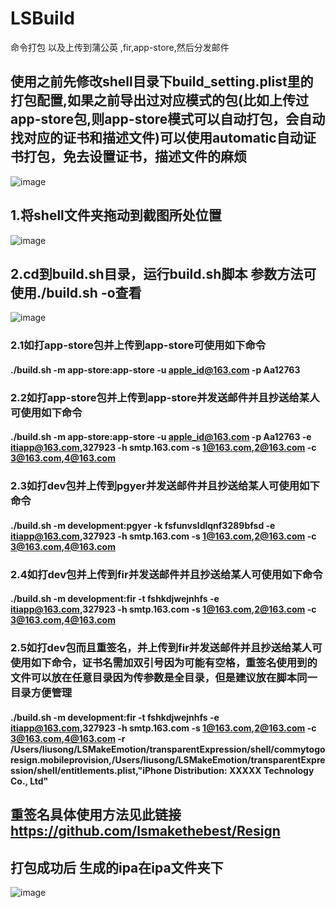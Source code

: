 # LSBuild
命令打包 以及上传到蒲公英 ,fir,app-store,然后分发邮件
## 使用之前先修改shell目录下build_setting.plist里的打包配置,如果之前导出过对应模式的包(比如上传过app-store包,则app-store模式可以自动打包，会自动找对应的证书和描述文件)可以使用automatic自动证书打包，免去设置证书，描述文件的麻烦
![image](https://github.com/lsmakethebest/LSBuild/blob/master/images/4.png)
## 1.将shell文件夹拖动到截图所处位置
![image](https://github.com/lsmakethebest/LSBuild/blob/master/images/1.png)
## 2.cd到build.sh目录，运行build.sh脚本 参数方法可使用./build.sh -o查看
![image](https://github.com/lsmakethebest/LSBuild/blob/master/images/3.png)
### 2.1如打app-store包并上传到app-store可使用如下命令
#### ./build.sh -m app-store:app-store -u apple_id@163.com -p Aa12763

### 2.2如打app-store包并上传到app-store并发送邮件并且抄送给某人可使用如下命令
#### ./build.sh -m app-store:app-store -u apple_id@163.com -p Aa12763 -e itiapp@163.com,327923 -h smtp.163.com -s 1@163.com,2@163.com   -c 3@163.com,4@163.com
### 2.3如打dev包并上传到pgyer并发送邮件并且抄送给某人可使用如下命令
#### ./build.sh -m development:pgyer -k  fsfunvsldlqnf3289bfsd -e itiapp@163.com,327923 -h smtp.163.com -s 1@163.com,2@163.com   -c 3@163.com,4@163.com
### 2.4如打dev包并上传到fir并发送邮件并且抄送给某人可使用如下命令
#### ./build.sh -m development:fir -t  fshkdjwejnhfs -e itiapp@163.com,327923 -h smtp.163.com -s 1@163.com,2@163.com   -c 3@163.com,4@163.com

### 2.5如打dev包而且重签名，并上传到fir并发送邮件并且抄送给某人可使用如下命令，证书名需加双引号因为可能有空格，重签名使用到的文件可以放在任意目录因为传参数是全目录，但是建议放在脚本同一目录方便管理
#### ./build.sh -m development:fir -t  fshkdjwejnhfs -e itiapp@163.com,327923 -h smtp.163.com -s 1@163.com,2@163.com   -c 3@163.com,4@163.com -r /Users/liusong/LSMakeEmotion/transparentExpression/shell/commytogoresign.mobileprovision,/Users/liusong/LSMakeEmotion/transparentExpression/shell/entitlements.plist,"iPhone Distribution: XXXXX  Technology Co., Ltd"


## 重签名具体使用方法见此链接 https://github.com/lsmakethebest/Resign
## 打包成功后 生成的ipa在ipa文件夹下
![image](https://github.com/lsmakethebest/LSBuild/blob/master/images/2.png)
